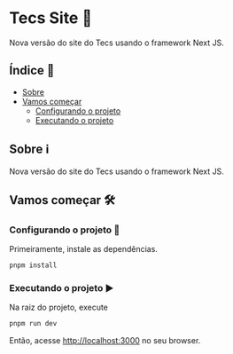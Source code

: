 # Tecs Site 🚀

Nova versão do site do Tecs usando o framework Next JS.

## Índice 📑

- [Sobre](#sobre)
- [Vamos começar](#vamos-começar)
    - [Configurando o projeto](#configurando-o-projeto)
    - [Executando o projeto](#executando-o-projeto)

## Sobre ℹ️

Nova versão do site do Tecs usando o framework Next JS.

## Vamos começar 🛠️

### Configurando o projeto 🔧

Primeiramente, instale as dependências.

```bash
pnpm install
```

### Executando o projeto ▶️

Na raiz do projeto, execute

```bash
pnpm run dev
```

Então, acesse [http://localhost:3000](http://localhost:3000) no seu browser.
